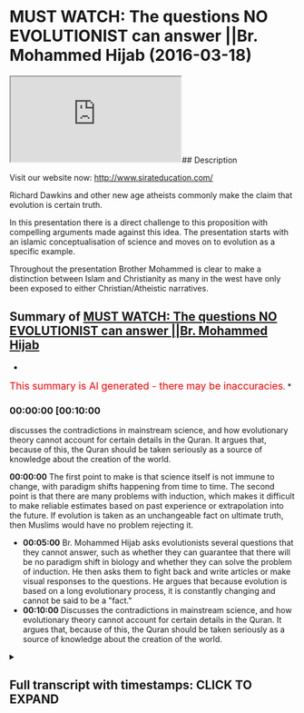# MUST WATCH: The questions NO EVOLUTIONIST can answer ||Br. Mohammed Hijab (2016-03-18)

<iframe loading='lazy' src='https://www.youtube.com/embed/CN14qAKJsEA'></iframe>## Description

Visit our website now: <http://www.sirateducation.com/>

Richard Dawkins and other new age atheists commonly make the claim that evolution is certain truth.

In this presentation there is a direct challenge to this proposition with compelling arguments made against this idea. The presentation starts with an islamic conceptualisation of science and moves on to evolution as a specific example.

Throughout the presentation Brother Mohammed is clear to make a distinction between Islam and Christianity as many in the west have only been exposed to either Christian/Atheistic narratives.

## Summary of [MUST WATCH: The questions NO EVOLUTIONIST can answer ||Br. Mohammed Hijab](https://www.youtube.com/watch?v=CN14qAKJsEA)

*

<span style="color:red; font-size:125%">This summary is AI generated - there may be inaccuracies</span>. \*

### <a onclick="modifyYTiframeseektime('600')">00:00:00 \[00:10:00</a>

discusses the contradictions in mainstream science, and how evolutionary theory cannot account for certain details in the Quran. It argues that, because of this, the Quran should be taken seriously as a source of knowledge about the creation of the world.

**<a onclick="modifyYTiframeseektime('0')">00:00:00</a>** The first point to make is that science itself is not immune to change, with paradigm shifts happening from time to time. The second point is that there are many problems with induction, which makes it difficult to make reliable estimates based on past experience or extrapolation into the future. If evolution is taken as an unchangeable fact on ultimate truth, then Muslims would have no problem rejecting it.

*   **<a onclick="modifyYTiframeseektime('300')">00:05:00</a>**  Br. Mohammed Hijab asks evolutionists several questions that they cannot answer, such as whether they can guarantee that there will be no paradigm shift in biology and whether they can solve the problem of induction. He then asks them to fight back and write articles or make visual responses to the questions. He argues that because evolution is based on a long evolutionary process, it is constantly changing and cannot be said to be a "fact."
*   **<a onclick="modifyYTiframeseektime('600')">00:10:00</a>** Discusses the contradictions in mainstream science, and how evolutionary theory cannot account for certain details in the Quran. It argues that, because of this, the Quran should be taken seriously as a source of knowledge about the creation of the world.

<details><summary><h2>Full transcript with timestamps: CLICK TO EXPAND</h2></summary>

<a onclick="modifyYTiframeseektime('0)')">0:00:00 and public leaders feel so me or so</a> <a onclick="modifyYTiframeseektime('5)')">0:00:05 dirty or do I either would you me I</a> <a onclick="modifyYTiframeseektime('9)')">0:00:09 thought all right so the first thing</a> <a onclick="modifyYTiframeseektime('12)')">0:00:12 that needs to be understood is that as</a> <a onclick="modifyYTiframeseektime('15)')">0:00:15 Muslims we see science as a positive</a> <a onclick="modifyYTiframeseektime('17)')">0:00:17 thing that is because we believe it cut</a> <a onclick="modifyYTiframeseektime('19)')">0:00:19 it attempts to come to terms with what</a> <a onclick="modifyYTiframeseektime('22)')">0:00:22 we believe is God's natural creation</a> <a onclick="modifyYTiframeseektime('24)')">0:00:24 also unlike a Christian counterparts we</a> <a onclick="modifyYTiframeseektime('28)')">0:00:28 have made this wolf history where you</a> <a onclick="modifyYTiframeseektime('30)')">0:00:30 have a massive divide between the</a> <a onclick="modifyYTiframeseektime('32)')">0:00:32 religious institutions and science and</a> <a onclick="modifyYTiframeseektime('35)')">0:00:35 also on Michael Christian counterparts</a> <a onclick="modifyYTiframeseektime('37)')">0:00:37 we haven't had to retreat in our home</a> <a onclick="modifyYTiframeseektime('42)')">0:00:42 neuticle approach in other words the</a> <a onclick="modifyYTiframeseektime('44)')">0:00:44 verses that talk about the heavens and</a> <a onclick="modifyYTiframeseektime('46)')">0:00:46 the earth the verses that talk about the</a> <a onclick="modifyYTiframeseektime('47)')">0:00:47 creations of the Emmons and the earthen</a> <a onclick="modifyYTiframeseektime('50)')">0:00:50 and the things that God has really</a> <a onclick="modifyYTiframeseektime('52)')">0:00:52 created those verses we maintain a</a> <a onclick="modifyYTiframeseektime('55)')">0:00:55 literalistic account of those verses and</a> <a onclick="modifyYTiframeseektime('57)')">0:00:57 we have had to resort to metaphor izing</a> <a onclick="modifyYTiframeseektime('60)')">0:01:00 those verses when they are clearly not</a> <a onclick="modifyYTiframeseektime('63)')">0:01:03 intended as metaphors now whilst Muslims</a> <a onclick="modifyYTiframeseektime('67)')">0:01:07 will maintain that there is a close</a> <a onclick="modifyYTiframeseektime('68)')">0:01:08 relationship between the Quran or Islam</a> <a onclick="modifyYTiframeseektime('72)')">0:01:12 and science we will also say they ought</a> <a onclick="modifyYTiframeseektime('77)')">0:01:17 not to be a perfect relationship between</a> <a onclick="modifyYTiframeseektime('79)')">0:01:19 the Quran slam and science and this</a> <a onclick="modifyYTiframeseektime('83)')">0:01:23 brings me to my main point that science</a> <a onclick="modifyYTiframeseektime('85)')">0:01:25 itself is not perfect and I'm going to</a> <a onclick="modifyYTiframeseektime('87)')">0:01:27 outline two reasons why I believe that</a> <a onclick="modifyYTiframeseektime('90)')">0:01:30 is the case</a> <a onclick="modifyYTiframeseektime('93)')">0:01:33 right so the first point I want to make</a> <a onclick="modifyYTiframeseektime('95)')">0:01:35 is what Thomas Kuhn called a paradigm</a> <a onclick="modifyYTiframeseektime('98)')">0:01:38 shift now science can undergo always</a> <a onclick="modifyYTiframeseektime('100)')">0:01:40 referred to as a paradigm shift and a</a> <a onclick="modifyYTiframeseektime('103)')">0:01:43 paradigm shift is literally know that no</a> <a onclick="modifyYTiframeseektime('106)')">0:01:46 two scientific facts change actual</a> <a onclick="modifyYTiframeseektime('109)')">0:01:49 scientific facts but the whole framework</a> <a onclick="modifyYTiframeseektime('112)')">0:01:52 through which these facts operate also</a> <a onclick="modifyYTiframeseektime('114)')">0:01:54 change now that happened at the time of</a> <a onclick="modifyYTiframeseektime('118)')">0:01:58 sort of Newton / Einstein so there was a</a> <a onclick="modifyYTiframeseektime('121)')">0:02:01 shift a complete paradigm shift from</a> <a onclick="modifyYTiframeseektime('125)')">0:02:05 Newtonian physics to Einstein in physics</a> <a onclick="modifyYTiframeseektime('128)')">0:02:08 that's an established reality and people</a> <a onclick="modifyYTiframeseektime('133)')">0:02:13 of philosophy of science will know this</a> <a onclick="modifyYTiframeseektime('135)')">0:02:15 another example is the fact that you</a> <a onclick="modifyYTiframeseektime('137)')">0:02:17 know you had the assumption that the</a> <a onclick="modifyYTiframeseektime('139)')">0:02:19 universe always existed and this is</a> <a onclick="modifyYTiframeseektime('141)')">0:02:21 called steady state theory and this</a> <a onclick="modifyYTiframeseektime('144)')">0:02:24 moved to the expanding universe model</a> <a onclick="modifyYTiframeseektime('146)')">0:02:26 big bang / extent expanding universe</a> <a onclick="modifyYTiframeseektime('149)')">0:02:29 model which of course meant the</a> <a onclick="modifyYTiframeseektime('152)')">0:02:32 following him and I at one stage to put</a> <a onclick="modifyYTiframeseektime('155)')">0:02:35 on contradicted science because the</a> <a onclick="modifyYTiframeseektime('157)')">0:02:37 Quran makes it very clear that the</a> <a onclick="modifyYTiframeseektime('159)')">0:02:39 universe did indeed have an explicit</a> <a onclick="modifyYTiframeseektime('161)')">0:02:41 beginning steady state theory was</a> <a onclick="modifyYTiframeseektime('165)')">0:02:45 completely against that and thus there</a> <a onclick="modifyYTiframeseektime('168)')">0:02:48 was no reconciliation whatsoever between</a> <a onclick="modifyYTiframeseektime('171)')">0:02:51 steady state theory and the Quran so I</a> <a onclick="modifyYTiframeseektime('174)')">0:02:54 once saved in Islamic narrative</a> <a onclick="modifyYTiframeseektime('176)')">0:02:56 contradicted established facts</a> <a onclick="modifyYTiframeseektime('179)')">0:02:59 scientific fact but it science came to</a> <a onclick="modifyYTiframeseektime('183)')">0:03:03 agree with the credit narrative</a> <a onclick="modifyYTiframeseektime('184)')">0:03:04 afterwards so this is the first point</a> <a onclick="modifyYTiframeseektime('188)')">0:03:08 right so the second point that I want to</a> <a onclick="modifyYTiframeseektime('192)')">0:03:12 make is what is commonly referred to as</a> <a onclick="modifyYTiframeseektime('194)')">0:03:14 the problem of induction now induction</a> <a onclick="modifyYTiframeseektime('197)')">0:03:17 attempts to make sort broad</a> <a onclick="modifyYTiframeseektime('200)')">0:03:20 generalizations on specific samples now</a> <a onclick="modifyYTiframeseektime('203)')">0:03:23 the problems of induction are many which</a> <a onclick="modifyYTiframeseektime('206)')">0:03:26 has 12 enumerated by David Hume one of</a> <a onclick="modifyYTiframeseektime('209)')">0:03:29 them is that it's very difficult to make</a> <a onclick="modifyYTiframeseektime('212)')">0:03:32 estimations based on a select sample or</a> <a onclick="modifyYTiframeseektime('216)')">0:03:36 is very difficult to make estimations</a> <a onclick="modifyYTiframeseektime('219)')">0:03:39 based on past experiences on future</a> <a onclick="modifyYTiframeseektime('223)')">0:03:43 events so these all sort of problems are</a> <a onclick="modifyYTiframeseektime('226)')">0:03:46 associated with induction and these</a> <a onclick="modifyYTiframeseektime('229)')">0:03:49 problems cause deep and dangerous</a> <a onclick="modifyYTiframeseektime('233)')">0:03:53 complications for those who see science</a> <a onclick="modifyYTiframeseektime('236)')">0:03:56 or the theory of evolution to be more</a> <a onclick="modifyYTiframeseektime('239)')">0:03:59 specific here and use a contemporary</a> <a onclick="modifyYTiframeseektime('241)')">0:04:01 example a theory of evolution as an</a> <a onclick="modifyYTiframeseektime('244)')">0:04:04 absolute certainty that is not prone to</a> <a onclick="modifyYTiframeseektime('248)')">0:04:08 any kind of change now Muslims unlike</a> <a onclick="modifyYTiframeseektime('252)')">0:04:12 our Christian literalist young earth</a> <a onclick="modifyYTiframeseektime('254)')">0:04:14 creationist counterparts we don't have</a> <a onclick="modifyYTiframeseektime('256)')">0:04:16 to believe for example that the universe</a> <a onclick="modifyYTiframeseektime('258)')">0:04:18 is only you know a couple of days old or</a> <a onclick="modifyYTiframeseektime('261)')">0:04:21 a couple of thousand years old we can</a> <a onclick="modifyYTiframeseektime('264)')">0:04:24 come to the conclusion that the universe</a> <a onclick="modifyYTiframeseektime('267)')">0:04:27 is expedient whether is years old and we</a> <a onclick="modifyYTiframeseektime('270)')">0:04:30 don't have any problem in rejecting</a> <a onclick="modifyYTiframeseektime('272)')">0:04:32 things like adaptation or speciation or</a> <a onclick="modifyYTiframeseektime('275)')">0:04:35 the fact that dinosaurs you know existed</a> <a onclick="modifyYTiframeseektime('277)')">0:04:37 or any of these things but we clearly</a> <a onclick="modifyYTiframeseektime('279)')">0:04:39 are under obligation to reject human</a> <a onclick="modifyYTiframeseektime('283)')">0:04:43 evolution</a> <a onclick="modifyYTiframeseektime('286)')">0:04:46 right so bearing this in mind I hope you</a> <a onclick="modifyYTiframeseektime('288)')">0:04:48 have only two questions to ask someone</a> <a onclick="modifyYTiframeseektime('291)')">0:04:51 who takes evolution as an unchangeable</a> <a onclick="modifyYTiframeseektime('294)')">0:04:54 certainty on ultimate truth to which if</a> <a onclick="modifyYTiframeseektime('298)')">0:04:58 you can answer in the positive only then</a> <a onclick="modifyYTiframeseektime('302)')">0:05:02 can you quench my skeptical thirst</a> <a onclick="modifyYTiframeseektime('304)')">0:05:04 so our first question is can you</a> <a onclick="modifyYTiframeseektime('308)')">0:05:08 guarantee that there will be no paradigm</a> <a onclick="modifyYTiframeseektime('310)')">0:05:10 shift in the field of biology that I</a> <a onclick="modifyYTiframeseektime('312)')">0:05:12 like of which we've already witnessed in</a> <a onclick="modifyYTiframeseektime('314)')">0:05:14 physics that's the first question the</a> <a onclick="modifyYTiframeseektime('317)')">0:05:17 second question is can you solve the</a> <a onclick="modifyYTiframeseektime('321)')">0:05:21 problem of induction so they can get</a> <a onclick="modifyYTiframeseektime('324)')">0:05:24 enough sample evidences to make a</a> <a onclick="modifyYTiframeseektime('327)')">0:05:27 complete generalization in evolution or</a> <a onclick="modifyYTiframeseektime('330)')">0:05:30 human evolution in particular these are</a> <a onclick="modifyYTiframeseektime('334)')">0:05:34 my questions and is my case and I really</a> <a onclick="modifyYTiframeseektime('337)')">0:05:37 want to ask you for a favor really have</a> <a onclick="modifyYTiframeseektime('341)')">0:05:41 a request to make to you and it consists</a> <a onclick="modifyYTiframeseektime('345)')">0:05:45 of two words fire back that's right</a> <a onclick="modifyYTiframeseektime('352)')">0:05:52 fight back I've made my points clear</a> <a onclick="modifyYTiframeseektime('355)')">0:05:55 I've elucidated on my questions so it's</a> <a onclick="modifyYTiframeseektime('359)')">0:05:59 time for you to fight back write an</a> <a onclick="modifyYTiframeseektime('361)')">0:06:01 article make a visual response let's see</a> <a onclick="modifyYTiframeseektime('365)')">0:06:05 what you have to say to these questions</a> <a onclick="modifyYTiframeseektime('368)')">0:06:08 that I posed so I've been describing</a> <a onclick="modifyYTiframeseektime('371)')">0:06:11 evolution as if it's a fact as if it's a</a> <a onclick="modifyYTiframeseektime('374)')">0:06:14 fact really I've been taking that for</a> <a onclick="modifyYTiframeseektime('375)')">0:06:15 granted effect of science whether</a> <a onclick="modifyYTiframeseektime('378)')">0:06:18 evolution can by its very nature cuz it</a> <a onclick="modifyYTiframeseektime('381)')">0:06:21 takes millions of years to take place</a> <a onclick="modifyYTiframeseektime('382)')">0:06:22 fulfill this scientific sort of textbook</a> <a onclick="modifyYTiframeseektime('385)')">0:06:25 definition of science something which is</a> <a onclick="modifyYTiframeseektime('387)')">0:06:27 a observed phenomena I'll leave that up</a> <a onclick="modifyYTiframeseektime('390)')">0:06:30 to the viewer I'm not gonna you know</a> <a onclick="modifyYTiframeseektime('391)')">0:06:31 just go back and forth for you guys</a> <a onclick="modifyYTiframeseektime('394)')">0:06:34 you can decide that it was actually</a> <a onclick="modifyYTiframeseektime('396)')">0:06:36 respected there's a matter it's because</a> <a onclick="modifyYTiframeseektime('399)')">0:06:39 then you'd still have the two questions</a> <a onclick="modifyYTiframeseektime('401)')">0:06:41 that you have to answer even if it is a</a> <a onclick="modifyYTiframeseektime('402)')">0:06:42 fact but you have to understand that</a> <a onclick="modifyYTiframeseektime('405)')">0:06:45 biologists understanding of our</a> <a onclick="modifyYTiframeseektime('408)')">0:06:48 evolution has undergone a kind of</a> <a onclick="modifyYTiframeseektime('410)')">0:06:50 cosmetic surgery in the 20th century</a> <a onclick="modifyYTiframeseektime('412)')">0:06:52 that is because basically you had</a> <a onclick="modifyYTiframeseektime('415)')">0:06:55 microbiology and sort of new</a> <a onclick="modifyYTiframeseektime('417)')">0:06:57 understanding of genetics which had</a> <a onclick="modifyYTiframeseektime('419)')">0:06:59 be incorporated into Darwinism or</a> <a onclick="modifyYTiframeseektime('422)')">0:07:02 Darwinian evolution to create what you</a> <a onclick="modifyYTiframeseektime('424)')">0:07:04 call the neo-darwinian evolution your</a> <a onclick="modifyYTiframeseektime('427)')">0:07:07 Darwinian evolution your Darwinian</a> <a onclick="modifyYTiframeseektime('430)')">0:07:10 evolution so as a result of these</a> <a onclick="modifyYTiframeseektime('432)')">0:07:12 changes one can I still come to the</a> <a onclick="modifyYTiframeseektime('435)')">0:07:15 conclusion that evolution is evolving</a> <a onclick="modifyYTiframeseektime('437)')">0:07:17 it's changing it is moving around even I</a> <a onclick="modifyYTiframeseektime('442)')">0:07:22 mean if you look at the fossil record</a> <a onclick="modifyYTiframeseektime('444)')">0:07:24 because evolution a big part of the</a> <a onclick="modifyYTiframeseektime('445)')">0:07:25 theory really depends upon the fossil</a> <a onclick="modifyYTiframeseektime('447)')">0:07:27 record and there have been massive</a> <a onclick="modifyYTiframeseektime('449)')">0:07:29 changes as a result of the new</a> <a onclick="modifyYTiframeseektime('452)')">0:07:32 discoveries you know new fossil</a> <a onclick="modifyYTiframeseektime('454)')">0:07:34 discoveries a full sample of Lucy Lucy</a> <a onclick="modifyYTiframeseektime('457)')">0:07:37 obviously discovered in 1974 is a fossil</a> <a onclick="modifyYTiframeseektime('461)')">0:07:41 and people actually know bandages had to</a> <a onclick="modifyYTiframeseektime('464)')">0:07:44 come back to the drawing board</a> <a onclick="modifyYTiframeseektime('464)')">0:07:44 continuously go back to the drawing</a> <a onclick="modifyYTiframeseektime('466)')">0:07:46 board and try and reconfigure the third</a> <a onclick="modifyYTiframeseektime('468)')">0:07:48 evolution based on this new fossil</a> <a onclick="modifyYTiframeseektime('470)')">0:07:50 another another change that took place</a> <a onclick="modifyYTiframeseektime('472)')">0:07:52 in order for men and now instead of it</a> <a onclick="modifyYTiframeseektime('475)')">0:07:55 being a new fossil that take that people</a> <a onclick="modifyYTiframeseektime('478)')">0:07:58 are found its new classifications now so</a> <a onclick="modifyYTiframeseektime('481)')">0:08:01 a Neanderthal man was our anatomical</a> <a onclick="modifyYTiframeseektime('485)')">0:08:05 cousin right and then he was</a> <a onclick="modifyYTiframeseektime('487)')">0:08:07 reclassified to being anatomical brother</a> <a onclick="modifyYTiframeseektime('492)')">0:08:12 I mean even to be honest a very famous</a> <a onclick="modifyYTiframeseektime('495)')">0:08:15 controversy within the twenty sort of</a> <a onclick="modifyYTiframeseektime('499)')">0:08:19 early 21st century could say what 20/20</a> <a onclick="modifyYTiframeseektime('503)')">0:08:23 first century is the sort of</a> <a onclick="modifyYTiframeseektime('505)')">0:08:25 controversial decade Stephen Gould</a> <a onclick="modifyYTiframeseektime('508)')">0:08:28 so he made a theory of thesis called</a> <a onclick="modifyYTiframeseektime('511)')">0:08:31 punctuated equilibrium with punctuated</a> <a onclick="modifyYTiframeseektime('513)')">0:08:33 equilibrium which is actually contrasted</a> <a onclick="modifyYTiframeseektime('516)')">0:08:36 it's a contrast to neo Darwinian</a> <a onclick="modifyYTiframeseektime('519)')">0:08:39 evolution one can say he steps out of</a> <a onclick="modifyYTiframeseektime('521)')">0:08:41 not new Darwinian evolution so there's a</a> <a onclick="modifyYTiframeseektime('524)')">0:08:44 new explanation now for how human being</a> <a onclick="modifyYTiframeseektime('526)')">0:08:46 or how different creatures evolved which</a> <a onclick="modifyYTiframeseektime('529)')">0:08:49 is not the standard Darwinian evolution</a> <a onclick="modifyYTiframeseektime('533)')">0:08:53 explanation so look at the changes are</a> <a onclick="modifyYTiframeseektime('535)')">0:08:55 taking place and continuously change</a> <a onclick="modifyYTiframeseektime('537)')">0:08:57 already with the theory of evolution</a> <a onclick="modifyYTiframeseektime('540)')">0:09:00 there are so many changes that is it's</a> <a onclick="modifyYTiframeseektime('544)')">0:09:04 really it's very hard to maintain that</a> <a onclick="modifyYTiframeseektime('546)')">0:09:06 there won't be any new fossils or the</a> <a onclick="modifyYTiframeseektime('548)')">0:09:08 one being you</a> <a onclick="modifyYTiframeseektime('549)')">0:09:09 reclassifications that will render parts</a> <a onclick="modifyYTiframeseektime('552)')">0:09:12 of the theory perhaps another would you</a> <a onclick="modifyYTiframeseektime('555)')">0:09:15 know so think about that the fact that</a> <a onclick="modifyYTiframeseektime('557)')">0:09:17 evolution is evolving is a testament to</a> <a onclick="modifyYTiframeseektime('560)')">0:09:20 the fact really that it can continue to</a> <a onclick="modifyYTiframeseektime('563)')">0:09:23 change and part new evidences can come</a> <a onclick="modifyYTiframeseektime('566)')">0:09:26 in and be incorporated and undermined</a> <a onclick="modifyYTiframeseektime('568)')">0:09:28 all evidences how can you maintain a</a> <a onclick="modifyYTiframeseektime('570)')">0:09:30 certain reality in this case and if you</a> <a onclick="modifyYTiframeseektime('573)')">0:09:33 want to maintain that is certain in the</a> <a onclick="modifyYTiframeseektime('576)')">0:09:36 city so thing that happens for sure you</a> <a onclick="modifyYTiframeseektime('579)')">0:09:39 still have to take a step back and you</a> <a onclick="modifyYTiframeseektime('581)')">0:09:41 still did have to be open-minded and</a> <a onclick="modifyYTiframeseektime('583)')">0:09:43 think all of these changes have happened</a> <a onclick="modifyYTiframeseektime('585)')">0:09:45 what is guaranteeing us that continuous</a> <a onclick="modifyYTiframeseektime('588)')">0:09:48 change will not continue to happen think</a> <a onclick="modifyYTiframeseektime('591)')">0:09:51 about it</a> <a onclick="modifyYTiframeseektime('593)')">0:09:53 so what really astonishes me is that</a> <a onclick="modifyYTiframeseektime('597)')">0:09:57 people really do take evolution is</a> <a onclick="modifyYTiframeseektime('600)')">0:10:00 almost like a religion become so deeply</a> <a onclick="modifyYTiframeseektime('601)')">0:10:01 entrenched in people's mind they become</a> <a onclick="modifyYTiframeseektime('603)')">0:10:03 loners like religion and the scientists</a> <a onclick="modifyYTiframeseektime('606)')">0:10:06 job is going to be to attempt to falsify</a> <a onclick="modifyYTiframeseektime('609)')">0:10:09 evidences but unfortunately because of</a> <a onclick="modifyYTiframeseektime('612)')">0:10:12 the atmosphere that has been created in</a> <a onclick="modifyYTiframeseektime('615)')">0:10:15 21st century with eighteen or new New</a> <a onclick="modifyYTiframeseektime('618)')">0:10:18 Age atheism it is like a stubborn</a> <a onclick="modifyYTiframeseektime('621)')">0:10:21 vehement like stubbornness about ideas</a> <a onclick="modifyYTiframeseektime('624)')">0:10:24 this is create an atmosphere where</a> <a onclick="modifyYTiframeseektime('626)')">0:10:26 people actually want to go and create a</a> <a onclick="modifyYTiframeseektime('628)')">0:10:28 self-fulfilling prophecy in relation to</a> <a onclick="modifyYTiframeseektime('630)')">0:10:30 this field of evolution and this makes</a> <a onclick="modifyYTiframeseektime('633)')">0:10:33 them who look but this makes people look</a> <a onclick="modifyYTiframeseektime('634)')">0:10:34 really bad like Lord Kelvin you know</a> <a onclick="modifyYTiframeseektime('638)')">0:10:38 it's meant to be um you know massive</a> <a onclick="modifyYTiframeseektime('640)')">0:10:40 scientist he made it speech publicly in</a> <a onclick="modifyYTiframeseektime('642)')">0:10:42 the nineteen hundreds and he said that</a> <a onclick="modifyYTiframeseektime('644)')">0:10:44 we know everything we need to know about</a> <a onclick="modifyYTiframeseektime('645)')">0:10:45 physics and then five or six four or</a> <a onclick="modifyYTiframeseektime('648)')">0:10:48 five years later Einstein came with a</a> <a onclick="modifyYTiframeseektime('650)')">0:10:50 special theory of relativity so you have</a> <a onclick="modifyYTiframeseektime('653)')">0:10:53 to understand that science is an</a> <a onclick="modifyYTiframeseektime('655)')">0:10:55 instrumental way of understanding the</a> <a onclick="modifyYTiframeseektime('657)')">0:10:57 world around us it's pragmatic it</a> <a onclick="modifyYTiframeseektime('659)')">0:10:59 changes so I mean that's what you have</a> <a onclick="modifyYTiframeseektime('662)')">0:11:02 to understand but look if you like me</a> <a onclick="modifyYTiframeseektime('665)')">0:11:05 appreciate the scientific method we</a> <a onclick="modifyYTiframeseektime('668)')">0:11:08 appreciate the sensitive something that</a> <a onclick="modifyYTiframeseektime('669)')">0:11:09 unites people it's a rational recourse</a> <a onclick="modifyYTiframeseektime('672)')">0:11:12 and you're and you're someone who</a> <a onclick="modifyYTiframeseektime('675)')">0:11:15 appreciates it then realize that the</a> <a onclick="modifyYTiframeseektime('677)')">0:11:17 science itself is not concerned with</a> <a onclick="modifyYTiframeseektime('680)')">0:11:20 certain things</a> <a onclick="modifyYTiframeseektime('681)')">0:11:21 like meaning</a> <a onclick="modifyYTiframeseektime('683)')">0:11:23 it doesn't concern those things at all</a> <a onclick="modifyYTiframeseektime('687)')">0:11:27 so if you have like this kind of like</a> <a onclick="modifyYTiframeseektime('689)')">0:11:29 craving for certainty that can only be</a> <a onclick="modifyYTiframeseektime('693)')">0:11:33 satiated with the question what is my</a> <a onclick="modifyYTiframeseektime('697)')">0:11:37 purpose in life that can only be</a> <a onclick="modifyYTiframeseektime('698)')">0:11:38 questioned associated with that question</a> <a onclick="modifyYTiframeseektime('701)')">0:11:41 and look going back to science if we</a> <a onclick="modifyYTiframeseektime('704)')">0:11:44 related to the quranic narrative the</a> <a onclick="modifyYTiframeseektime('708)')">0:11:48 quranic narrative is interestingly</a> <a onclick="modifyYTiframeseektime('711)')">0:11:51 despite all the things we've said it can</a> <a onclick="modifyYTiframeseektime('714)')">0:11:54 be if you look at all of the verses that</a> <a onclick="modifyYTiframeseektime('716)')">0:11:56 talk about creation literally in the</a> <a onclick="modifyYTiframeseektime('718)')">0:11:58 front those verses can be correlated</a> <a onclick="modifyYTiframeseektime('721)')">0:12:01 with even in the light like of 21st</a> <a onclick="modifyYTiframeseektime('724)')">0:12:04 century scientific discovery in other</a> <a onclick="modifyYTiframeseektime('726)')">0:12:06 words you can appreciate those verses in</a> <a onclick="modifyYTiframeseektime('728)')">0:12:08 the light of 21st century discoveries so</a> <a onclick="modifyYTiframeseektime('732)')">0:12:12 this is really an interesting part of</a> <a onclick="modifyYTiframeseektime('734)')">0:12:14 the quranic narrative and it shows you</a> <a onclick="modifyYTiframeseektime('736)')">0:12:16 and we should really strong case speedy</a> <a onclick="modifyYTiframeseektime('738)')">0:12:18 for the timelessness of the quran are</a> <a onclick="modifyYTiframeseektime('747)')">0:12:27 you going to subscribe wha-hey you gonna</a> <a onclick="modifyYTiframeseektime('751)')">0:12:31 just become of the channel and you don't</a> <a onclick="modifyYTiframeseektime('753)')">0:12:33 do i'm not subscribe you got to</a> <a onclick="modifyYTiframeseektime('756)')">0:12:36 subscribe to the jump</a> <a onclick="modifyYTiframeseektime('766)')">0:12:46 but Lina</a> <a onclick="modifyYTiframeseektime('773)')">0:12:53 would you be a dog</a>

</details>

